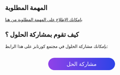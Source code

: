 ## المهمة المطلوبة

[بإمكانك الإطلاع على المهمة المطلوبة من هنا](https://coretabs.net/classroom/backend/أساسيات-البرمجة/المتغيرات-والحلقات/مهمة-عمل-عداد-تنازلي)

## كيف تقوم بمشاركة الحلول ؟

بإمكانك مشاركة الحلول في مجتمع كورتابز على هذا الرابط:

<a href="https://forums.coretabs.net/t/مشاركة-حلول-عمل-عداد-تنازلي-count-down/846" style="display: block; width: 200px; background-color: #5355e8; background-image:linear-gradient(to left, #2d43e7, #9042e8); color:#fff; padding: 10px; margin: 30px auto; border-radius:100px; text-decoration: none; font-size: 18px; text-align: center;">مشاركة الحل</a>